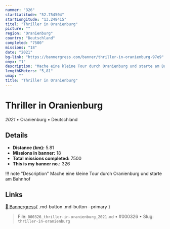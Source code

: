 ```yaml
---
nummer: "326"
startLatitude: "52.754504"
startLongitude: "13.248415"
titel: "Thriller in Oranienburg"
picture: ""
region: "Oranienburg"
country: "Deutschland"
completed: "7500"
missions: "18"
date: "2021"
bg-link: "https://bannergress.com/banner/thriller-in-oranienburg-97e9"
onyx: "1"
description: "Mache eine kleine Tour durch Oranienburg und starte am Bahnhof"
lengthKMeters: "5,81"
umap: ""
title: "Thriller in Oranienburg"
---
```

# Thriller in Oranienburg

*2021* • Oranienburg • Deutschland



## Details
- **Distance (km):** 5.81
- **Missions in banner:** 18
- **Total missions completed:** 7500
- **This is my banner no.:** 326


!!! note "Description"
    Mache eine kleine Tour durch Oranienburg und starte am Bahnhof



## Links
[🔗 Bannergress](https://bannergress.com/banner/thriller-in-oranienburg-97e9){ .md-button .md-button--primary }



> File: `000326_thriller-in-oranienburg_2021.md` • #000326 • Slug: `thriller-in-oranienburg`
